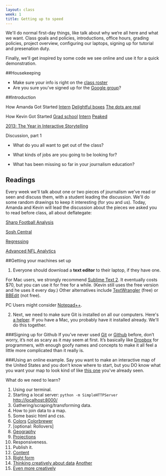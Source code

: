 ```yaml
---
layout: class
week: 1
title: Getting up to speed
---
```


We'll do normal first-day things, like talk about why we‘re all here and what we want. Class goals and policies, introductions, office hours, grading policies, project overview, configuring our laptops, signing up for tutorial and presenation duty.

Finally, we'll get inspired by some code we see online and use it for a quick demonstration.

##Housekeeping

-   Make sure your info is right on the [class roster](https://docs.google.com/spreadsheets/d/1W753AamUgr9wTKawTzDbJooIbyP_v5H_iWZg9a8ZTZY/edit#gid=0)
-   Are you sure you've signed up for the [Google group](https://groups.google.com/forum/#!forum/spring-2015-data-journalism)?

##Introduction

How Amanda Got Started [Intern](http://cl.ly/image/2E05331x102B) [Delightful boxes](http://www.nytimes.com/packages/html/newsgraphics/pages/hp/2008/2008-06-03-1800.html) [The dots are real](http://www.nytimes.com/interactive/2013/06/12/arts/design/Damien-Hirsts-Spot-Prices.html?_r=3&)

How Kevin Got Started [Grad school](http://www.columbiamissourian.com/m/1497/weve-got-to-have-more-corn-expert-says/) [Intern](http://www.nytimes.com/interactive/2008/05/26/sports/playmagazine/200805227_IVANOVIC_GRAPHIC.html) [Peaked](http://www.nytimes.com/interactive/2012/08/05/sports/olympics/the-100-meter-dash-one-race-every-medalist-ever.html)

[2013: The Year in Interactive Storytelling](http://www.nytimes.com/newsgraphics/2013/12/30/year-in-interactive-storytelling/)

Discussion, part 1

- What do you all want to get out of the class?

- What kinds of jobs are you going to be looking for?

- What has been missing so far in your journalism education?

<h2 id="readings">Readings</h2>

Every week we'll talk about one or two pieces of journalism we've read or seen and discuss them, with a student leading the discussion. We'll do some random drawings to keep it interesting (for you and us). Today, Amanda and Kevin will lead the discussion about the pieces we asked you to read before class, all about deflategate:

[Sharp Football Analysis](http://www.sharpfootballanalysis.com/blog/2015/the-new-england-patriots-prevention-of-fumbles-is-nearly-impossible)

[Sosh Central](http://soshcentral.com/football-science/football-statistics/2015/01/27/fumbling-data-truth-patriots-fumble-rate/)

[Regressing](http://regressing.deadspin.com/why-those-statistics-about-the-patriots-fumbles-are-mos-1681805710)

[Advanced NFL Analytics](http://www.advancedfootballanalytics.com/index.php/home/analysis/team-analysis/227-a-look-at-ne-s-fumbles)


##Getting your machines set up

1. Everyone should download a **text editor** to their laptop, if they have one. 

  For Mac users, we strongly recommend [Sublime Text 2](http://www.sublimetext.com/2). It eventually costs $70, but you can use it for free for a while. (Kevin still uses the free version and he uses it every day.) Other alternatives include [TextWrangler](http://www.barebones.com/products/textwrangler/) (free) or [BBEdit](http://www.barebones.com/products/bbedit/) (not free).

  PC Users might consider [Notepad++](http://notepad-plus-plus.org/).

2. Next, we need to make sure Git is installed on all our computers. Here's [a helper](http://git-scm.com/book/en/Getting-Started-Installing-Git). If you have a Mac, you probably have it installed already. We'll do this together.

###Signing up for Github
If you’ve never used <a href="http://git-scm.com/">Git</a> or <a href="https://github.com">Github</a> before, don’t worry, it’s not as scary as it may seem at first. It’s basically like <a href="https://www.dropbox.com/">Dropbox</a> for programmers, with enough goofy names and concepts to make it all feel a little more complicated than it really is.

###Using an online example.
Say you want to make an interactive map of the United States and you don't know where to start, but you DO know what you want your map to look kind of like [this one](http://bl.ocks.org/mbostock/4060606) you've already seen. 

What do we need to learn?

1. Using our terminal.
2. Starting a local server: <code>python -m SimpleHTTPServer</code>  [http://localhost:8000/](http://localhost:8000/)
3. Gathering/scraping/transforming data.
4. How to join data to a map.
5. Some basic html and css.
6. [Colors](http://www.macwright.org/d3-curvy/) [Colorbrewer](http://colorbrewer2.org/)
7. [optional: Rollovers]
8. [Geography](http://web.stanford.edu/~jrodden/jrhome_files/electiondata.htm)
9. [Projections](https://www.youtube.com/watch?v=vVX-PrBRtTY)
10. Responsiveness.
11. Publish it.
12. [Content](http://www.nytimes.com/interactive/2013/01/29/us/where-50000-guns-in-chicago-came-from.html)
13. [Right form](http://www.ericson.net/content/2011/10/when-maps-shouldnt-be-maps/)
14. [Thinking creatively about data](http://deadspin.com/infographic-is-your-states-highest-paid-employee-a-co-489635228) [Another](http://www.nytimes.com/interactive/2014/05/11/upshot/up-soccer-table.html)
15. [Even more creatively](http://www.karlward.com/blog/2014/04/th_s-lan_-is-yo_r-l_nd/)

<!-- ##Homework

Your assignment is to: 

1. Gather data for a map (states, counties, or some other area you can find boundary information for.) You don't want to make a map about population, so be sure you also gather a demoninator if you need it.

2. Do the readings for next week's class. -->